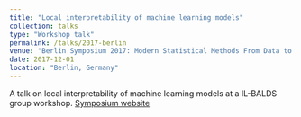 ```yaml
---
title: "Local interpretability of machine learning models"
collection: talks
type: "Workshop talk"
permalink: /talks/2017-berlin
venue: "Berlin Symposium 2017: Modern Statistical Methods From Data to Knowledge"
date: 2017-12-01
location: "Berlin, Germany"
---
```


A talk on local interpretability of machine learning models at a IL-BALDS group workshop.
[Symposium website](il-balds.org/berlin-symposium-2017/)
